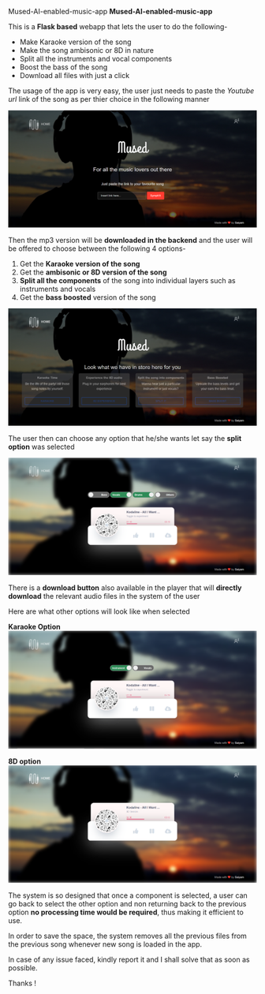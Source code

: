 Mused-AI-enabled-music-app
__Mused-AI-enabled-music-app__

This is a __Flask based__ webapp that lets the user to do the following- 
* Make Karaoke version of the song
* Make the song ambisonic or 8D in nature
* Split all the instruments and vocal components
* Boost the bass of the song
* Download all files with just a click

The usage of the app is very easy, the user just needs to paste the _Youtube url_ link of the song as per thier choice in the following manner 

![Index Page](images/index.PNG)

Then the mp3 version will be __downloaded in the backend__ and the user will be offered to choose between the following 4 options- 
1. Get the __Karaoke version of the song__
2. Get the __ambisonic or 8D version of the song__
3. __Split all the components__ of the song into individual layers such as instruments and vocals
4. Get the __bass boosted__ version of the song

![Index Page](images/options.PNG)


The user then can choose any option that he/she wants let say the __split option__ was selected 

![Index Page](images/split.PNG)

There is a __download button__ also available in the player that will __directly download__ the relevant audio files in the system of the user

Here are what other options will look like when selected

__Karaoke Option__
![Index Page](images/karaoke.PNG)

__8D option__
![Index Page](images/8D.PNG)


The system is so designed that once a component is selected, a user can go back to select the other option and non returning back to the previous option __no processing time would be required__, thus making it efficient to use. 

In order to save the space, the system removes all the previous files from the previous song whenever new song is loaded in the app.


In case of any issue faced, kindly report it and I shall solve that as soon as possible. 

Thanks !
